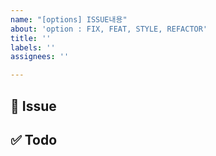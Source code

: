 ```yaml
---
name: "[options] ISSUE내용"
about: 'option : FIX, FEAT, STYLE, REFACTOR'
title: ''
labels: ''
assignees: ''

---
```


## 📌 Issue

## ✅ Todo
